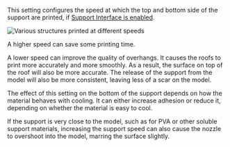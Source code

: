 This setting configures the speed at which the top and bottom side of the support are printed, if [Support Interface is enabled](support_interface_enable).

![Various structures printed at different speeds](speed_difference.png)

A higher speed can save some printing time.

A lower speed can improve the quality of overhangs. It causes the roofs to print more accurately and more smoothly. As a result, the surface on top of the roof will also be more accurate. The release of the support from the model will also be more consistent, leaving less of a scar on the model.

The effect of this setting on the bottom of the support depends on how the material behaves with cooling. It can either increase adhesion or reduce it, depending on whether the material is easy to cool.

If the support is very close to the model, such as for PVA or other soluble support materials, increasing the support speed can also cause the nozzle to overshoot into the model, marring the surface slightly.